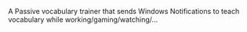 A Passive vocabulary trainer that sends Windows Notifications to teach vocabulary while working/gaming/watching/...
